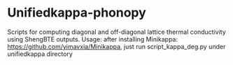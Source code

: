 # Unifiedkappa-phonopy
Scripts for computing diagonal and off-diagonal lattice thermal conductivity using ShengBTE outputs.
Usage: after installing Minikappa: https://github.com/yimavxia/Minikappa, just run script_kappa_deg.py under unifiedkappa directory
